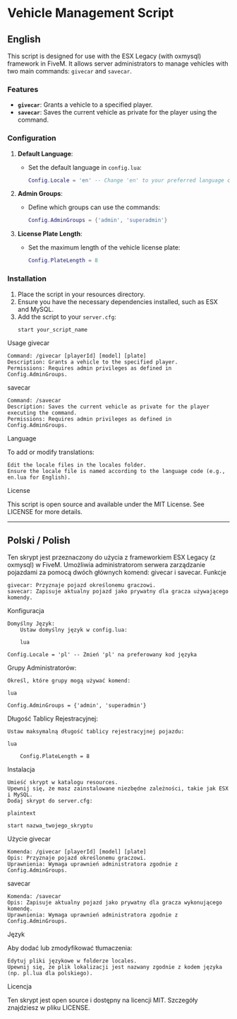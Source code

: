 # Vehicle Management Script

## English

This script is designed for use with the ESX Legacy (with oxmysql) framework in FiveM. It allows server administrators to manage vehicles with two main commands: `givecar` and `savecar`.

### Features

- **`givecar`**: Grants a vehicle to a specified player.
- **`savecar`**: Saves the current vehicle as private for the player using the command.

### Configuration

1. **Default Language**:
   - Set the default language in `config.lua`:
     ```lua
     Config.Locale = 'en' -- Change 'en' to your preferred language code
     ```

2. **Admin Groups**:
   - Define which groups can use the commands:
     ```lua
     Config.AdminGroups = {'admin', 'superadmin'}
     ```

3. **License Plate Length**:
   - Set the maximum length of the vehicle license plate:
     ```lua
     Config.PlateLength = 8
     ```

### Installation

1. Place the script in your resources directory.
2. Ensure you have the necessary dependencies installed, such as ESX and MySQL.
3. Add the script to your `server.cfg`:
   ```plaintext
   start your_script_name

Usage
givecar

    Command: /givecar [playerId] [model] [plate]
    Description: Grants a vehicle to the specified player.
    Permissions: Requires admin privileges as defined in Config.AdminGroups.

savecar

    Command: /savecar
    Description: Saves the current vehicle as private for the player executing the command.
    Permissions: Requires admin privileges as defined in Config.AdminGroups.

Language

To add or modify translations:

    Edit the locale files in the locales folder.
    Ensure the locale file is named according to the language code (e.g., en.lua for English).

License

This script is open source and available under the MIT License. See LICENSE for more details.
_____________________________________________________________
## Polski / Polish

Ten skrypt jest przeznaczony do użycia z frameworkiem ESX Legacy (z oxmysql) w FiveM. Umożliwia administratorom serwera zarządzanie pojazdami za pomocą dwóch głównych komend: givecar i savecar.
Funkcje

    givecar: Przyznaje pojazd określonemu graczowi.
    savecar: Zapisuje aktualny pojazd jako prywatny dla gracza używającego komendy.

Konfiguracja

    Domyślny Język:
        Ustaw domyślny język w config.lua:

        lua

    Config.Locale = 'pl' -- Zmień 'pl' na preferowany kod języka

Grupy Administratorów:

    Określ, które grupy mogą używać komend:

    lua

    Config.AdminGroups = {'admin', 'superadmin'}

Długość Tablicy Rejestracyjnej:

    Ustaw maksymalną długość tablicy rejestracyjnej pojazdu:

    lua

        Config.PlateLength = 8

Instalacja

    Umieść skrypt w katalogu resources.
    Upewnij się, że masz zainstalowane niezbędne zależności, takie jak ESX i MySQL.
    Dodaj skrypt do server.cfg:

    plaintext

    start nazwa_twojego_skryptu

Użycie
givecar

    Komenda: /givecar [playerId] [model] [plate]
    Opis: Przyznaje pojazd określonemu graczowi.
    Uprawnienia: Wymaga uprawnień administratora zgodnie z Config.AdminGroups.

savecar

    Komenda: /savecar
    Opis: Zapisuje aktualny pojazd jako prywatny dla gracza wykonującego komendę.
    Uprawnienia: Wymaga uprawnień administratora zgodnie z Config.AdminGroups.

Język

Aby dodać lub zmodyfikować tłumaczenia:

    Edytuj pliki językowe w folderze locales.
    Upewnij się, że plik lokalizacji jest nazwany zgodnie z kodem języka (np. pl.lua dla polskiego).

Licencja

Ten skrypt jest open source i dostępny na licencji MIT. Szczegóły znajdziesz w pliku LICENSE.
